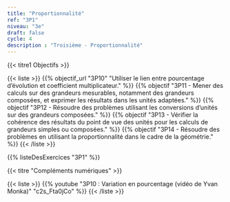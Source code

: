 ```yaml
---
title: "Proportionnalité"
ref: "3P1"
niveau: "3e"
draft: false
cycle: 4
description : "Troisième - Proportionnalité"
---
```



{{< titre1 Objectifs >}}

{{< liste >}}
	{{% objectif_url "3P10"  "Utiliser le lien entre pourcentage d’évolution et coefficient multiplicateur." %}}
	{{% objectif "3P11 - Mener des calculs sur des grandeurs mesurables, notamment des grandeurs composées, et exprimer les résultats dans les unités adaptées." %}}
	{{% objectif "3P12 - Résoudre des problèmes utilisant les conversions d’unités sur des grandeurs composées." %}}
	{{% objectif "3P13 - Vérifier la cohérence des résultats du point de vue des unités pour les calculs de grandeurs simples ou composées." %}}
	{{% objectif "3P14 - Résoudre des problèmes en utilisant la proportionnalité dans le cadre de la géométrie." %}}
{{< /liste >}}


{{% listeDesExercices "3P1" %}}




{{< titre "Compléments numériques" >}}

{{< liste >}}
	{{% youtube "3P10 : Variation en pourcentage (vidéo de Yvan Monka)" "c2s_Fta0jCo" %}}
{{< /liste >}}


